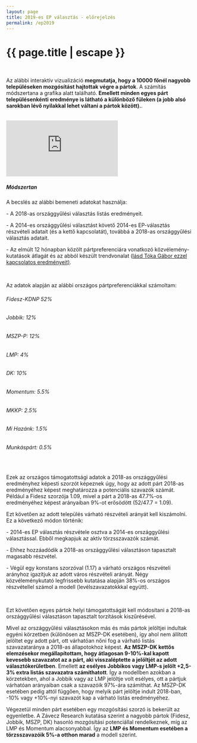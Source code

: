 ```yaml
---
layout: page
title: 2019-es EP választás - előrejelzés
permalink: /ep2019
---
```


<h1 class="page-title">{{ page.title | escape }}</h1>

<div class="section">
   <div class="row">
          <div class="col s12">

 <br/>
<p>Az alábbi interaktív vizualizáció <strong>megmutatja, hogy a 10000 főnél nagyobb településeken mozgósítást hajtottak végre a pártok</strong>. A számítás módszertana a grafika alatt található. <strong>Emellett minden egyes párt településenkénti eredménye is látható a különböző füleken (a jobb alsó sarokban lévő nyilakkal lehet váltani a pártok között).</strong>.</p>
<br/>

<iframe src="https://datastudio.google.com/embed/reporting/1hh-Lbv7TVF9SZ7CcLC-XK2mReLecJi-H/page/SxRq" frameborder="0" style="border:0" allowfullscreen style="width: 100%;  height: 80vh; object-fit: contain"></iframe>
<br/>

<h5>Módszertan</h5>
<p>A becslés az alábbi bemeneti adatokat használja:</p>
<p>- A 2018-as országgyűlési választás listás eredményeit.</p>
<p>- A 2014-es országgyűlési választást követő 2014-es EP-választás részvételi adatait (és a kettő kapcsolatát), továbbá a 2018-as országgyűlési választás adatait.</p>
<p>- Az elmúlt 12 hónapban közölt pártpreferenciára vonatkozó közvélemény-kutatások átlagát és az abból készült trendvonalat (<a href="https://www.facebook.com/photo.php?fbid=2236741046446053&set=a.351042188349291&type=3">lásd Tóka Gábor ezzel kapcsolatos eredményeit)</a>.</p>

<br/>

<p>Az adatok alapján az alábbi országos pártpreferenciákkal számoltam:</p>
<h6>Fidesz-KDNP 52%</h6>
<h6>Jobbik: 12%</h6>
<h6>MSZP-P: 12%</h6>
<h6>LMP: 4%</h6>
<h6>DK: 10%</h6>
<h6>Momentum: 5.5%</h6>
<h6>MKKP: 2.5%</h6>
<h6>Mi Hazánk: 1.5%</h6>
<h6>Munkáspárt: 0.5%</h6>

<br/>

<p>Ezek az országos támogatottsági adatok a 2018-as országgyűlési eredményhez képesti szorzót képeznek úgy, hogy az adott párt 2018-as eredményéhez képest meghatározza a potenciális szavazók számát. Például a Fidesz szorzója 1.09, mivel a párt a 2018-as 47.7%-os eredményéhez képest arányaiban 9%-ot erősödött (52/47.7 = 1.09).</p>
<p>Ezt követően az adott település várható részvételi arányát kell kiszámolni. Ez a következő módon történik:</p>
<p>- 2014-es EP választás részvétele osztva a 2014-es országgyűlési választással. Ebből megkapjuk az aktív törzsszavazók számát.</p>
<p>- Ehhez hozzáadódik a 2018-as országgyűlési választáson tapasztalt magasabb részvétel.</p>
<p>- Végül egy konstans szorzóval (1.17) a várható országos részvételi arányhoz igazítjuk az adott város részvételi arányát. Négy közvéleménykutató legfrissebb kutatása alapján 38%-os országos részvétellel számol a modell (levélszavazatokkkal együtt).</p>
<br/>
<p>Ezt követően egyes pártok helyi támogatottságát kell módosítani a 2018-as országgyűlési választáson tapasztalt torzítások kiszűrésével.</p>
<p>Mivel az országgyűlési választásokon más és más pártok jelöltjei indultak egyéni körzetben (különösen az MSZP-DK esetében), így ahol nem állított jelöltet egy adott párt, ott várhatóan nőni fog a várható listás szavazataránya a 2018-as állapotokhoz képest. <strong>Az MSZP-DK kettős elemzésekor megállapítottam, hogy átlagosan 9-10%-kal kapott kevesebb szavazatot az a párt, aki visszaléptette a jelöltjét az adott választókerületben</strong>. Emellett <strong>az esélyes Jobbikos vagy LMP-s jelölt +2,5-3% extra listás szavazatra számíthatott</strong>. Így a modellben azokban a körzetekben, ahol a Jobbik vagy az LMP jelöltje volt esélyes, ott a pártjuk várhatóan arányaiban csak a szavazóik 97%-ára számíthat. Az MSZP-DK esetében pedig attól függően, hogy melyik párt jelöltje indult 2018-ban, -10% vagy +10%-nyi szavazót kap a várható listás eredményéhez.</p>

<p>Végezetül minden párt esetében egy mozgósítási szorzó is bekerült az egyenletbe. A Závecz Research kutatása szerint a nagyobb pártok (Fidesz, Jobbik, MSZP, DK) hasonló mozgósítási potenciállal rendelkeznek, míg az LMP és Momentum alacsonyabbal. Így az <strong>LMP és Momentum esetében a törzsszavazóik 5%-a otthon marad</strong> a modell szerint.</p>




